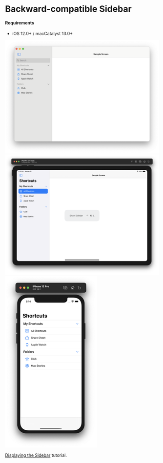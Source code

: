 # Backward-compatible Sidebar

#### Requirements

* iOS 12.0+ / macCatalyst 13.0+

<p float="left">
    <img src="https://github.com/dm-zharov/sidebar-ios/blob/main/macOS.png" width="600">
    <img src="https://github.com/dm-zharov/sidebar-ios/blob/main/iPadOS.png" width="600">
    <img src="https://github.com/dm-zharov/sidebar-ios/blob/main/iOS.png" width="300">
</p>

[Displaying the Sidebar](https://developer.apple.com/tutorials/mac-catalyst/displaying-the-sidebar) tutorial.
